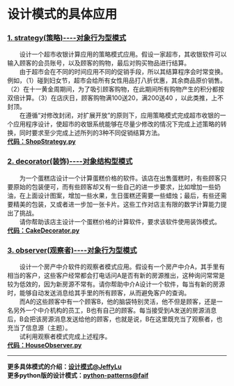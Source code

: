 # 设计模式的具体应用
### [1. strategy(策略)----对象行为型模式](https://github.com/JeffyLu/JeffyLu.github.io/issues/4)
&emsp;&emsp;设计一个超市收银计算应用的策略模式应用。假设一家超市，其收银软件可以输入顾客的会员账号，以及顾客的购物，最后对购买物品进行结算。    
&emsp;&emsp;由于超市会在不同的时间应用不同的促销手段，所以其结算程序会时常变换。例如，（1）碰到妇女节，超市会给所有女性用品打八折优惠，其余商品原价销售。（2）在十一黄金周期间，为了吸引顾客购物，在此期间所有购物产生的积分都按双倍计算。（3）在店庆日，顾客购物满100送20，满200送40 ，以此类推，上不封顶。    
&emsp;&emsp;在遵循“对修改封闭，对扩展开放”的原则下，应用策略模式完成超市收银的一个应用程序设计，使超市的收银系统能够在尽量少修改的情况下完成上述策略的转换，同时要求至少完成上述所列的3种不同促销结算方法。    
**[代码：ShopStrategy.py](ShopStrategy.py)**

### [2. decorator(装饰)----对象结构型模式]()
&emsp;&emsp;为一个蛋糕店设计一个计算蛋糕价格的软件。该店在出售蛋糕时，有些顾客只要原始的包装便可，而有些顾客却又有一些自己的进一步要求，比如增加一些奶油，在上面设计图案，增加一些水果，生日蛋糕还需要一些蜡烛；最后，有些还需要精美的包装，又或者进一步加一张卡片。这些工作对店主有限的数学计算能力提出了挑战。    
&emsp;&emsp;请你帮助该店主设计一个蛋糕价格的计算软件，要求该软件使用装饰模式。    
**[代码：CakeDecorator.py](CakeDecorator.py)**

### [3. observer(观察者)----对象行为型模式]()
&emsp;&emsp;设计一个房产中介软件的观察者模式应用。假设有一个房产中介A，其手里有相当的客户，这些客户经常都会打电话问A是否有新的房源推出，这种询问常常是较为低效的，因为新房源不常有。请你帮助中介A设计一个软件，每当有新的房源时，能够自动发送消息给其手里的所有顾客，从而避免客户的查询。    
&emsp;&emsp;而A的这些顾客中有一个顾客B，他的脑袋特别灵活，他不但是顾客，还是一名另外一个中介机构的员工，B也有自己的顾客。每当接受到A发送的房源消息后，B会把该房源消息发送给他的顾客，也就是说，B在这里既充当了观察者，也充当了信息源（主题）。    
&emsp;&emsp;试利用观察者模式完成上述程序。    
**[代码：HouseObserver.py](HouseObserver.py)**

* * *
**更多具体模式的介绍：[设计模式@JeffyLu](https://github.com/JeffyLu/JeffyLu.github.io/labels/%E8%AE%BE%E8%AE%A1%E6%A8%A1%E5%BC%8F)**     
**更多python版的设计模式：[python-patterns@faif](https://github.com/faif/python-patterns)**    

